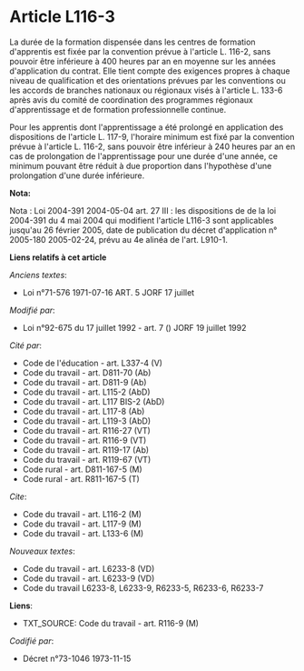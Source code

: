 # Article L116-3

La durée de la formation dispensée dans les centres de formation d'apprentis est fixée par la convention prévue à l'article
L. 116-2, sans pouvoir être inférieure à 400 heures par an en moyenne sur les années d'application du contrat. Elle tient
compte des exigences propres à chaque niveau de qualification et des orientations prévues par les conventions ou les accords
de branches nationaux ou régionaux visés à l'article L. 133-6 après avis du comité de coordination des programmes régionaux
d'apprentissage et de formation professionnelle continue.

Pour les apprentis dont l'apprentissage a été prolongé en application des dispositions de l'article L. 117-9, l'horaire
minimum est fixé par la convention prévue à l'article L. 116-2, sans pouvoir être inférieur à 240 heures par an en cas de
prolongation de l'apprentissage pour une durée d'une année, ce minimum pouvant être réduit à due proportion dans l'hypothèse
d'une prolongation d'une durée inférieure.

**Nota:**

Nota : Loi 2004-391 2004-05-04 art. 27 III : les dispositions de de la loi 2004-391 du 4 mai 2004 qui modifient l'article
L116-3 sont applicables jusqu'au 26 février 2005, date de publication du décret d'application n° 2005-180 2005-02-24, prévu
au 4e alinéa de l'art. L910-1.

**Liens relatifs à cet article**

_Anciens textes_:

  - Loi n°71-576 1971-07-16 ART. 5 JORF 17 juillet

_Modifié par_:

  - Loi n°92-675 du 17 juillet 1992 - art. 7 () JORF 19 juillet 1992

_Cité par_:

  - Code de l'éducation - art. L337-4 (V)
  - Code du travail - art. D811-70 (Ab)
  - Code du travail - art. D811-9 (Ab)
  - Code du travail - art. L115-2 (AbD)
  - Code du travail - art. L117 BIS-2 (AbD)
  - Code du travail - art. L117-8 (Ab)
  - Code du travail - art. L119-3 (AbD)
  - Code du travail - art. R116-27 (VT)
  - Code du travail - art. R116-9 (VT)
  - Code du travail - art. R119-17 (Ab)
  - Code du travail - art. R119-67 (VT)
  - Code rural - art. D811-167-5 (M)
  - Code rural - art. R811-167-5 (T)

_Cite_:

  - Code du travail - art. L116-2 (M)
  - Code du travail - art. L117-9 (M)
  - Code du travail - art. L133-6 (M)

_Nouveaux textes_:

  - Code du travail - art. L6233-8 (VD)
  - Code du travail - art. L6233-9 (VD)
  - Code du travail L6233-8, L6233-9, R6233-5, R6233-6, R6233-7

**Liens**:

  - TXT_SOURCE: Code du travail - art. R116-9 (M)

_Codifié par_:

  - Décret n°73-1046 1973-11-15
